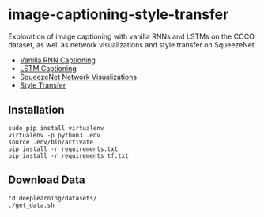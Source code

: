 # image-captioning-style-transfer
Exploration of image captioning with vanilla RNNs and LSTMs on the COCO dataset, as well as network visualizations and style transfer on SqueezeNet.

* [Vanilla RNN Captioning](https://github.com/alexvlis/image-captioning-style-transfer/blob/master/RNN_Captioning.ipynb)
* [LSTM Captioning](https://github.com/alexvlis/image-captioning-style-transfer/blob/master/LSTM_Captioning.ipynb)
* [SqueezeNet Network Visualizations](https://github.com/alexvlis/image-captioning-style-transfer/blob/master/NetworkVisualization-TensorFlow.ipynb)
* [Style Transfer](https://github.com/alexvlis/image-captioning-style-transfer/blob/master/StyleTransfer-TensorFlow.ipynb)

## Installation ##
`sudo pip install virtualenv`<br />
`virtualenv -p python3 .env`<br />
`source .env/bin/activate`<br />
`pip install -r requirements.txt`<br />
`pip install -r requirements_tf.txt`<br />

## Download Data ##
`cd deeplearning/datasets/`<br />
`./get_data.sh`<br />
